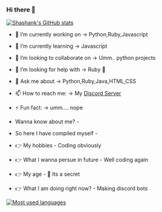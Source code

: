 ### Hi there 👋

[![Shashank's GitHub stats](https://github-readme-stats.vercel.app/api?username=GearSolution&count_private=true&show_icons=true&theme=radical)](https://github.com/anuraghazra/github-readme-stats)


- 🔭 I’m currently working on -> Python,Ruby,Javascript
- 🌱 I’m currently learning -> Javascript
- 👯 I’m looking to collaborate on -> Umm.. python projects
- 🤔 I’m looking for help with -> Ruby 💎
- 💬 Ask me about -> Python,Ruby,Java,HTML,CSS
- 📫 How to reach me: -> My <a href="https://discord.gg/G84AGxzXZV">Discord Server</a>
- ⚡ Fun fact: -> umm.... nope

- Wanna know about me? -
- So here I have compiled myself -
- 👉 My hobbies - Coding obviously
- 👉 What I wanna persue in future - Well coding again
- 👉 My age - 🤫 Its a secret
- 👉 What I am doing right now? - Making discord bots

[![Most used languages](https://github-readme-stats.vercel.app/api/top-langs/?username=GearSolution&langs_count=50&theme=radical)](https://github.com/anuraghazra/github-readme-stats)
